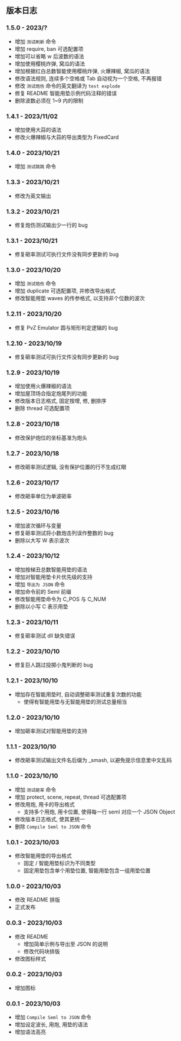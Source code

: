 ## 版本日志

### 1.5.0 - 2023/?

- 增加 `测试刷新` 命令
- 增加 require, ban 可选配置项
- 增加可以省略 w 后波数的语法
- 增加使用樱桃炸弹, 窝瓜的语法
- 增加根据红白总数智能使用樱桃炸弹, 火爆辣椒, 窝瓜的语法
- 修改语法规则, 连续多个空格或 Tab 自动视为一个空格, 不再报错
- 修改 `测试炮伤` 命令的英文翻译为 `test explode`
- 修复 README 智能用垫示例代码注释的错误
- 删除波数必须在 1~9 内的限制

### 1.4.1 - 2023/11/02

- 增加使用大蒜的语法
- 修改火爆辣椒与大蒜的导出类型为 FixedCard

### 1.4.0 - 2023/10/21

- 增加 `测试跳跳` 命令

### 1.3.3 - 2023/10/21

- 修改为英文输出

### 1.3.2 - 2023/10/21

- 修复炮伤测试输出少一行的 bug

### 1.3.1 - 2023/10/21

- 修复砸率测试可执行文件没有同步更新的 bug

### 1.3.0 - 2023/10/20

- 增加 `测试炮伤` 命令
- 增加 duplicate 可选配置项, 并修改导出格式
- 修改智能用垫 waves 的传参格式, 以支持非个位数的波次

### 1.2.11 - 2023/10/20

- 修复 PvZ Emulator 圆与矩形判定逻辑的 bug

### 1.2.10 - 2023/10/19

- 修复砸率测试可执行文件没有同步更新的 bug

### 1.2.9 - 2023/10/19

- 增加使用火爆辣椒的语法
- 增加屋顶场合指定炮尾列的功能
- 修改版本日志格式, 固定按增, 修, 删排序
- 删除 thread 可选配置项

### 1.2.8 - 2023/10/18

- 修改保护炮位的坐标基准为炮头

### 1.2.7 - 2023/10/18

- 修改砸率测试逻辑, 没有保护位置的行不生成红眼

### 1.2.6 - 2023/10/17

- 修改砸率单位为单波砸率

### 1.2.5 - 2023/10/16

- 增加波次循环与变量
- 修复砸率测试将小数炮击列误作整数的 bug
- 删除以大写 W 表示波次

### 1.2.4 - 2023/10/12

- 增加按梯丑总数智能用垫的语法
- 增加对智能用垫卡片优先级的支持
- 增加 `导出为 JSON` 命令
- 增加命令前的 Seml 前缀
- 修改智能用垫命令为 C_POS 与 C_NUM
- 删除以小写 C 表示用垫

### 1.2.3 - 2023/10/11

- 修复砸率测试 dll 缺失错误

### 1.2.2 - 2023/10/10

- 修复巨人跳过投掷小鬼判断的 bug

### 1.2.1 - 2023/10/10

- 增加存在智能用垫时, 自动调整砸率测试重复次数的功能
    - 使得有智能用垫与无智能用垫的测试总量相当

### 1.2.0 - 2023/10/10

- 增加砸率测试对智能用垫的支持

### 1.1.1 - 2023/10/10

- 修改砸率测试输出文件名后缀为 _smash, 以避免提示信息里中文乱码

### 1.1.0 - 2023/10/10

- 增加 `测试砸率` 命令
- 增加 protect, scene, repeat, thread 可选配置项
- 修改用炮, 用卡的导出格式
    - 支持多个用炮, 用卡位置, 使得每一行 seml 对应一个 JSON Object
- 修改版本日志格式, 使其更统一
- 删除 `Compile Seml to JSON` 命令

### 1.0.1 - 2023/10/03

- 修改智能用垫的导出格式
    - 固定 / 智能用垫标识为不同类型
    - 固定用垫包含单个用垫位置, 智能用垫包含一组用垫位置

### 1.0.0 - 2023/10/03

- 修改 README 排版
- 正式发布

### 0.0.3 - 2023/10/03

- 修改 README
    - 增加简单示例与导出至 JSON 的说明
    - 修改代码块排版
- 修改图标样式

### 0.0.2 - 2023/10/03

- 增加图标

### 0.0.1 - 2023/10/03

- 增加 `Compile Seml to JSON` 命令
- 增加设定波长, 用炮, 用垫的语法
- 增加语法高亮
